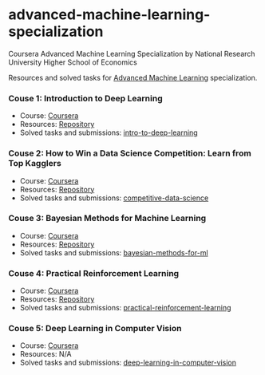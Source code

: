 # advanced-machine-learning-specialization
Coursera Advanced Machine Learning Specialization by National Research University Higher School of Economics

Resources and solved tasks for [Advanced Machine Learning](https://www.coursera.org/specializations/aml?) specialization.

### Couse 1: Introduction to Deep Learning
- Course: [Coursera](https://www.coursera.org/learn/intro-to-deep-learning?specialization=aml)
- Resources: [Repository](https://github.com/hse-aml/intro-to-dl)
- Solved tasks and submissions: [intro-to-deep-learning](intro-to-deep-learning)

### Couse 2: How to Win a Data Science Competition: Learn from Top Kagglers
- Course: [Coursera](https://www.coursera.org/learn/competitive-data-science?specialization=aml)
- Resources: [Repository](https://github.com/hse-aml/competitive-data-science)
- Solved tasks and submissions: [competitive-data-science](competitive-data-science)

### Couse 3: Bayesian Methods for Machine Learning
- Course: [Coursera](https://www.coursera.org/learn/bayesian-methods-in-machine-learning)
- Resources: [Repository](https://github.com/hse-aml/bayesian-methods-for-ml)
- Solved tasks and submissions: [bayesian-methods-for-ml](bayesian-methods-for-ml)

### Couse 4: Practical Reinforcement Learning
- Course: [Coursera](https://www.coursera.org/learn/practical-rl)
- Resources: [Repository](https://github.com/yandexdataschool/Practical_RL/tree/coursera)
- Solved tasks and submissions: [practical-reinforcement-learning](practical-reinforcement-learning)

### Couse 5: Deep Learning in Computer Vision
- Course: [Coursera](https://www.coursera.org/learn/deep-learning-in-computer-vision)
- Resources: N/A
- Solved tasks and submissions: [deep-learning-in-computer-vision](deep-learning-in-computer-vision)
